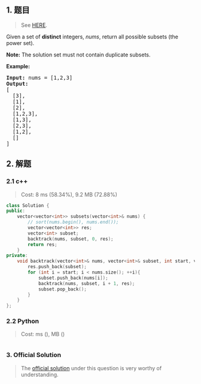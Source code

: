 ## 1. 题目

> See [HERE](https://leetcode.com/problems/subsets/).

<div><p>Given a set of <strong>distinct</strong> integers, <em>nums</em>, return all possible subsets (the power set).</p>

<p><strong>Note:</strong> The solution set must not contain duplicate subsets.</p>

<p><strong>Example:</strong></p>

<pre><strong>Input:</strong> nums = [1,2,3]
<strong>Output:</strong>
[
  [3],
&nbsp; [1],
&nbsp; [2],
&nbsp; [1,2,3],
&nbsp; [1,3],
&nbsp; [2,3],
&nbsp; [1,2],
&nbsp; []
]</pre>
</div>

## 2. 解题

### 2.1 c++

> Cost: 8 ms (58.34%), 9.2 MB (72.88%)

```cpp
class Solution {
public:
    vector<vector<int>> subsets(vector<int>& nums) {
        // sort(nums.begin(), nums.end());
        vector<vector<int>> res;
        vector<int> subset;
        backtrack(nums, subset, 0, res);
        return res;
    }
private:
    void backtrack(vector<int>& nums, vector<int>& subset, int start, vector<vector<int>>& res){
        res.push_back(subset);
        for (int i = start; i < nums.size(); ++i){
            subset.push_back(nums[i]);
            backtrack(nums, subset, i + 1, res);
            subset.pop_back();
        }
    }
};
```

### 2.2 Python

> Cost: ms (), MB ()

```python

```

### 3. Official Solution

> The [official solution](https://leetcode.com/problems/subsets/solution/) under this question is very worthy of understanding.

